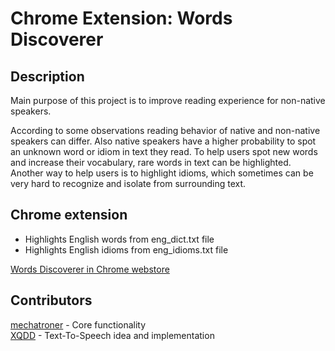 # Chrome Extension: Words Discoverer

## Description

Main purpose of this project is to improve reading experience for non-native speakers.

According to some observations reading behavior of native and non-native speakers can differ.
Also native speakers have a higher probability to spot an unknown word or idiom in text they read.
To help users spot new words and increase their vocabulary, rare words in text can be highlighted.
Another way to help users is to highlight idioms, which sometimes can be very hard to recognize and isolate from surrounding text.


## Chrome extension

* Highlights English words from eng_dict.txt file
* Highlights English idioms from eng_idioms.txt file

[Words Discoverer in Chrome webstore](https://chrome.google.com/webstore/detail/words-discoverer-expand-y/noncaeikjgpbdeoocblijjgegnobogib)

## Contributors

[mechatroner](https://github.com/mechatroner) - Core functionality  
[XQDD](https://github.com/XQDD) - Text-To-Speech idea and implementation  
